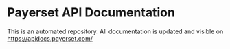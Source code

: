 # Payerset API Documentation
This is an automated repository. All documentation is updated and visible on https://apidocs.payerset.com/
